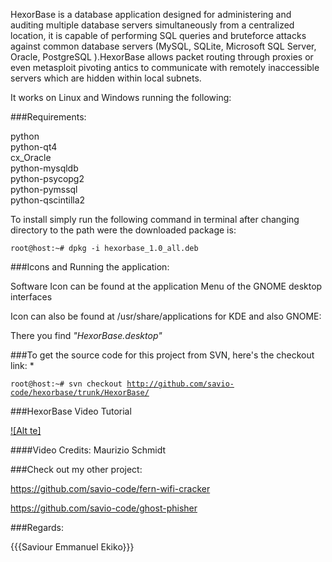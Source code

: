 HexorBase is a database application designed for administering and auditing multiple database servers simultaneously from a centralized location, it is capable of  performing SQL queries and bruteforce attacks against common database servers (MySQL, SQLite, Microsoft SQL Server, Oracle, PostgreSQL ).HexorBase allows packet routing through proxies or even metasploit pivoting antics to communicate with remotely inaccessible servers which are hidden within local subnets.


It works on Linux and Windows running the following:

###Requirements:

python<br>
python-qt4<br>
cx_Oracle<br>
python-mysqldb<br>
python-psycopg2<br>
python-pymssql<br>
python-qscintilla2<br>


To install simply run the following command in terminal after changing directory to the path were the downloaded package is:

<code>root@host:~# dpkg -i hexorbase_1.0_all.deb</code>


###Icons and Running the application:

Software Icon can be found at the application Menu of the GNOME desktop interfaces

Icon can also be found at /usr/share/applications for KDE and also GNOME:

There you find _"HexorBase.desktop"_


###To get the source code for this project from SVN, here's the checkout link: *

<code>root@host:~# svn checkout http://github.com/savio-code/hexorbase/trunk/HexorBase/</code>


###HexorBase Video Tutorial


[![Alt te]](http://www.youtube.com/watch?v=n8qcoqA2ENA)

####Video Credits: Maurizio Schmidt


###Check out my other project:

https://github.com/savio-code/fern-wifi-cracker

https://github.com/savio-code/ghost-phisher


###Regards:

{{{Saviour Emmanuel Ekiko}}}
